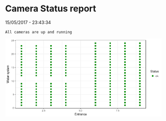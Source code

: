 Camera Status report
================
15/05/2017 - 23:43:34

    All cameras are up and running

![](camreport_files/figure-markdown_github/unnamed-chunk-2-1.png)
